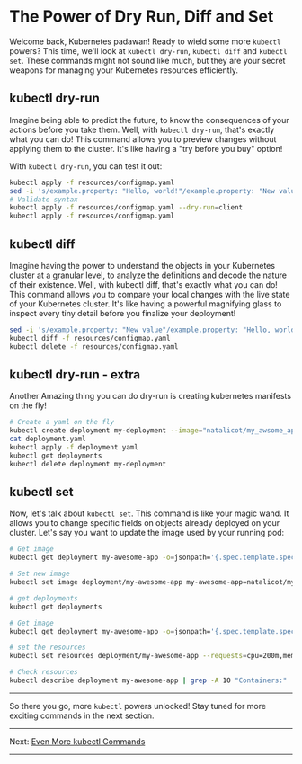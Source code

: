 # The Power of Dry Run, Diff and Set

Welcome back, Kubernetes padawan! Ready to wield some more `kubectl` powers? This time, we'll look at `kubectl dry-run`, `kubectl diff` and `kubectl set`. These commands might not sound like much, but they are your secret weapons for managing your Kubernetes resources efficiently.

## kubectl dry-run

Imagine being able to predict the future, to know the consequences of your actions before you take them. Well, with `kubectl dry-run`, that's exactly what you can do! This command allows you to preview changes without applying them to the cluster. It's like having a "try before you buy" option!

With `kubectl dry-run`, you can test it out:

```bash
kubectl apply -f resources/configmap.yaml
sed -i 's/example.property: "Hello, world!"/example.property: "New value"/' resources/configmap.yaml
# Validate syntax
kubectl apply -f resources/configmap.yaml --dry-run=client
kubectl apply -f resources/configmap.yaml

```
## kubectl diff

Imagine having the power to understand the objects in your Kubernetes cluster at a granular level, to analyze the definitions and decode the nature of their existence. Well, with kubectl diff, that's exactly what you can do! This command allows you to compare your local changes with the live state of your Kubernetes cluster. It's like having a powerful magnifying glass to inspect every tiny detail before you finalize your deployment!

```bash
sed -i 's/example.property: "New value"/example.property: "Hello, world!"/' resources/configmap.yaml
kubectl diff -f resources/configmap.yaml
kubectl delete -f resources/configmap.yaml
```
## kubectl dry-run - extra

Another Amazing thing you can do dry-run is creating kubernetes manifests on the fly!

```bash
# Create a yaml on the fly
kubectl create deployment my-deployment --image="natalicot/my_awsome_app:flut-log1" --dry-run=client --output=yaml > deployment.yaml
cat deployment.yaml
kubectl apply -f deployment.yaml
kubectl get deployments
kubectl delete deployment my-deployment
```


## kubectl set

Now, let's talk about `kubectl set`. This command is like your magic wand. It allows you to change specific fields on objects already deployed on your cluster. Let's say you want to update the image used by your running pod:

```bash
# Get image
kubectl get deployment my-awesome-app -o=jsonpath='{.spec.template.spec.containers[0].image}'

# Set new image
kubectl set image deployment/my-awesome-app my-awesome-app=natalicot/my_awsome_app:1.0.2

# get deployments
kubectl get deployments

# Get image
kubectl get deployment my-awesome-app -o=jsonpath='{.spec.template.spec.containers[0].image}'

# set the resources
kubectl set resources deployment/my-awesome-app --requests=cpu=200m,memory=512Mi --limits=cpu=500m,memory=1Gi

# Check resources
kubectl describe deployment my-awesome-app | grep -A 10 "Containers:"
```

---

So there you go, more `kubectl` powers unlocked! Stay tuned for more exciting commands in the next section.

---

Next: [Even More kubectl Commands](../3-Debug-and-Serve-Side-Apply/)

---

